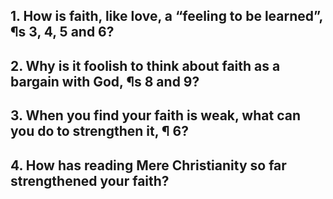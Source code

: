 ## 1. How is faith, like love, a “feeling to be learned”, ¶s 3, 4, 5 and 6? 


## 2. Why is it foolish to think about faith as a bargain with God, ¶s 8 and 9?


## 3. When you find your faith is weak, what can you do to strengthen it, ¶ 6? 


## 4. How has reading Mere Christianity so far strengthened your faith?
